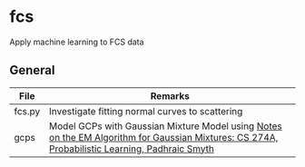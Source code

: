 # fcs
Apply machine learning to FCS data

## General

| File  | Remarks |
|---------------|--------------------------------------------|
| fcs.py | Investigate fitting normal curves to scattering |
| gcps | Model GCPs with Gaussian Mixture Model using [Notes on the EM Algorithm for Gaussian Mixtures: CS 274A, Probabilistic Learning, Padhraic Smyth ](https://www.ics.uci.edu/~smyth/courses/cs274/notes/EMnotes.pdf)|
